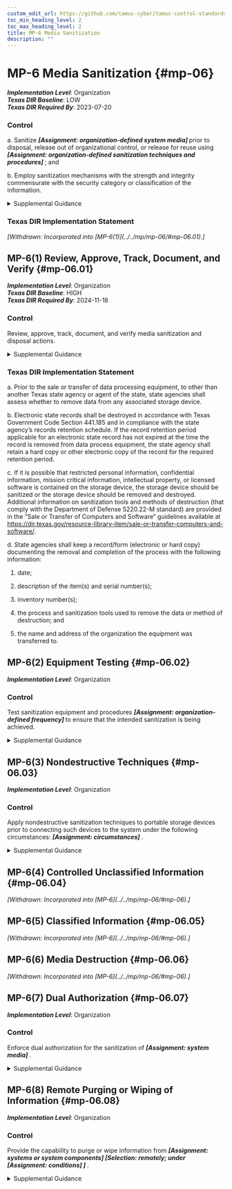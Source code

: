 ```yaml
---
custom_edit_url: https://github.com/tamus-cyber/tamus-control-standards/tree/main/content/tamus.edu/TAMUS_profile.xml
toc_min_heading_level: 2
toc_max_heading_level: 2
title: MP-6 Media Sanitization
description: ""
---
```


# MP-6 Media Sanitization {#mp-06}

_**Implementation Level**_: Organization\
_**Texas DIR Baseline**_: LOW\
_**Texas DIR Required By**_: 2023-07-20

### Control

a. Sanitize <strong title="mp-6_prm_1"> <em>[Assignment: organization-defined system media]</em> </strong> prior to disposal, release out of organizational control, or release for reuse using <strong title="mp-6_prm_2"> <em>[Assignment: organization-defined sanitization techniques and procedures]</em> </strong> ; and

b. Employ sanitization mechanisms with the strength and integrity commensurate with the security category or classification of the information.

<details>
  <summary>Supplemental Guidance</summary>

Media sanitization applies to all digital and non-digital system media subject to disposal or reuse, whether or not the media is considered removable. Examples include digital media in scanners, copiers, printers, notebook computers, workstations, network components, mobile devices, and non-digital media (e.g., paper and microfilm). The sanitization process removes information from system media such that the information cannot be retrieved or reconstructed. Sanitization techniques—including clearing, purging, cryptographic erase, de-identification of personally identifiable information, and destruction—prevent the disclosure of information to unauthorized individuals when such media is reused or released for disposal. Organizations determine the appropriate sanitization methods, recognizing that destruction is sometimes necessary when other methods cannot be applied to media requiring sanitization. Organizations use discretion on the employment of approved sanitization techniques and procedures for media that contains information deemed to be in the public domain or publicly releasable or information deemed to have no adverse impact on organizations or individuals if released for reuse or disposal. Sanitization of non-digital media includes destruction, removing a classified appendix from an otherwise unclassified document, or redacting selected sections or words from a document by obscuring the redacted sections or words in a manner equivalent in effectiveness to removing them from the document. NSA standards and policies control the sanitization process for media that contains classified information. NARA policies control the sanitization process for controlled unclassified information.

</details>

### Texas DIR Implementation Statement

<prop xmlns="http://csrc.nist.gov/ns/oscal/1.0" name="status" value="withdrawn">
               <em>[Withdrawn: Incorporated into [MP-6(1)](../../mp/mp-06/#mp-06.01).]</em>
            </prop>
            

## MP-6(1) Review, Approve, Track, Document, and Verify {#mp-06.01}

_**Implementation Level**_: Organization\
_**Texas DIR Baseline**_: HIGH\
_**Texas DIR Required By**_: 2024-11-18

### Control

Review, approve, track, document, and verify media sanitization and disposal actions.

<details>
  <summary>Supplemental Guidance</summary>

Organizations review and approve media to be sanitized to ensure compliance with records retention policies. Tracking and documenting actions include listing personnel who reviewed and approved sanitization and disposal actions, types of media sanitized, files stored on the media, sanitization methods used, date and time of the sanitization actions, personnel who performed the sanitization, verification actions taken and personnel who performed the verification, and the disposal actions taken. Organizations verify that the sanitization of the media was effective prior to disposal.

</details>

### Texas DIR Implementation Statement

a. Prior to the sale or transfer of data processing equipment, to other than another Texas state agency or agent of the state, state agencies shall assess whether to remove data from any associated storage device.

b. Electronic state records shall be destroyed in accordance with Texas Government Code Section 441.185 and in compliance with the state agency’s records retention schedule. If the record retention period applicable for an electronic state record has not expired at the time the record is removed from data process equipment, the state agency shall retain a hard copy or other electronic copy of the record for the required retention period.

c. If it is possible that restricted personal information, confidential information, mission critical information, intellectual property, or licensed software is contained on the storage device, the storage device should be sanitized or the storage device should be removed and destroyed. Additional information on sanitization tools and methods of destruction (that comply with the Department of Defense 5220.22-M standard) are provided in the “Sale or Transfer of Computers and Software” guidelines available at https://dir.texas.gov/resource-library-item/sale-or-transfer-computers-and-software/.

d. State agencies shall keep a record/form (electronic or hard copy) documenting the removal and completion of the process with the following information:

1. date;

2. description of the item(s) and serial number(s);

3. inventory number(s);

4. the process and sanitization tools used to remove the data or method of destruction; and

5. the name and address of the organization the equipment was transferred to.

## MP-6(2) Equipment Testing {#mp-06.02}

_**Implementation Level**_: Organization

### Control

Test sanitization equipment and procedures <strong title="mp-6.2_prm_1"> <em>[Assignment: organization-defined frequency]</em> </strong> to ensure that the intended sanitization is being achieved.

<details>
  <summary>Supplemental Guidance</summary>

Testing of sanitization equipment and procedures may be conducted by qualified and authorized external entities, including federal agencies or external service providers.

</details>

## MP-6(3) Nondestructive Techniques {#mp-06.03}

_**Implementation Level**_: Organization

### Control

Apply nondestructive sanitization techniques to portable storage devices prior to connecting such devices to the system under the following circumstances: <strong title="mp-06.03_odp"> <em>[Assignment: circumstances]</em> </strong>.

<details>
  <summary>Supplemental Guidance</summary>

Portable storage devices include external or removable hard disk drives (e.g., solid state, magnetic), optical discs, magnetic or optical tapes, flash memory devices, flash memory cards, and other external or removable disks. Portable storage devices can be obtained from untrustworthy sources and contain malicious code that can be inserted into or transferred to organizational systems through USB ports or other entry portals. While scanning storage devices is recommended, sanitization provides additional assurance that such devices are free of malicious code. Organizations consider nondestructive sanitization of portable storage devices when the devices are purchased from manufacturers or vendors prior to initial use or when organizations cannot maintain a positive chain of custody for the devices.

</details>

## MP-6(4) Controlled Unclassified Information {#mp-06.04}


<prop xmlns="http://csrc.nist.gov/ns/oscal/1.0" name="status" value="withdrawn">
               <em>[Withdrawn: Incorporated into [MP-6](../../mp/mp-06/#mp-06).]</em>
            </prop>
            

## MP-6(5) Classified Information {#mp-06.05}


<prop xmlns="http://csrc.nist.gov/ns/oscal/1.0" name="status" value="withdrawn">
               <em>[Withdrawn: Incorporated into [MP-6](../../mp/mp-06/#mp-06).]</em>
            </prop>
            

## MP-6(6) Media Destruction {#mp-06.06}


<prop xmlns="http://csrc.nist.gov/ns/oscal/1.0" name="status" value="withdrawn">
               <em>[Withdrawn: Incorporated into [MP-6](../../mp/mp-06/#mp-06).]</em>
            </prop>
            

## MP-6(7) Dual Authorization {#mp-06.07}

_**Implementation Level**_: Organization

### Control

Enforce dual authorization for the sanitization of <strong title="mp-06.07_odp"> <em>[Assignment: system media]</em> </strong>.

<details>
  <summary>Supplemental Guidance</summary>

Organizations employ dual authorization to help ensure that system media sanitization cannot occur unless two technically qualified individuals conduct the designated task. Individuals who sanitize system media possess sufficient skills and expertise to determine if the proposed sanitization reflects applicable federal and organizational standards, policies, and procedures. Dual authorization also helps to ensure that sanitization occurs as intended, protecting against errors and false claims of having performed the sanitization actions. Dual authorization may also be known as two-person control. To reduce the risk of collusion, organizations consider rotating dual authorization duties to other individuals.

</details>

## MP-6(8) Remote Purging or Wiping of Information {#mp-06.08}

_**Implementation Level**_: Organization

### Control

Provide the capability to purge or wipe information from <strong title="mp-06.08_odp.01"> <em>[Assignment: systems or system components]</em> </strong> <strong title="mp-06.08_odp.02"> <em>[Selection: remotely; under <strong title="mp-06.08_odp.03"> <em>[Assignment: conditions]</em> </strong> ]</em> </strong>.

<details>
  <summary>Supplemental Guidance</summary>

Remote purging or wiping of information protects information on organizational systems and system components if systems or components are obtained by unauthorized individuals. Remote purge or wipe commands require strong authentication to help mitigate the risk of unauthorized individuals purging or wiping the system, component, or device. The purge or wipe function can be implemented in a variety of ways, including by overwriting data or information multiple times or by destroying the key necessary to decrypt encrypted data.

</details>

